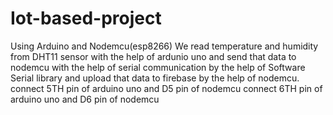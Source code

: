 # Iot-based-project

Using Arduino and Nodemcu(esp8266) 
We read temperature and humidity from DHT11 sensor with the help of ardunio uno and send that data to nodemcu with the help of serial communication by the help of Software Serial library and upload that data to firebase by the help of nodemcu.
connect 5TH pin of arduino uno and D5 pin of nodemcu
connect 6TH pin of arduino uno and D6 pin of nodemcu
